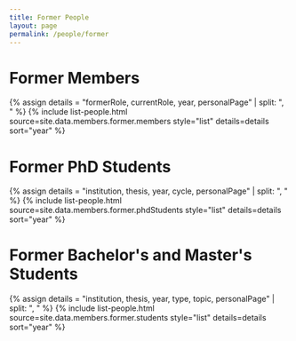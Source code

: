 ```yaml
---
title: Former People
layout: page
permalink: /people/former
---
```


<!---
<h1>Former Heads of Unit</h1>
{% assign details = "formerRole, currentRole, year, personalPage" | split: ", " %}
{% include list-people.html source=site.data.members.former.head style="list" details=details sort="surname" %}
-->
<h1>Former Members</h1>
{% assign details = "formerRole, currentRole, year, personalPage" | split: ", " %}
{% include list-people.html source=site.data.members.former.members style="list" details=details sort="year" %}

<h1>Former PhD Students</h1>
{% assign details = "institution, thesis, year, cycle, personalPage" | split: ", " %}
{% include list-people.html source=site.data.members.former.phdStudents style="list" details=details sort="year" %}

<h1>Former Bachelor's and Master's Students</h1>
{% assign details = "institution, thesis, year, type, topic, personalPage" | split: ", " %}
{% include list-people.html source=site.data.members.former.students style="list" details=details sort="year" %}
